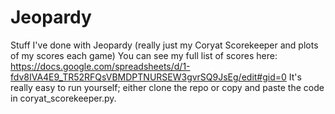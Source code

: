 # Jeopardy
Stuff I've done with Jeopardy (really just my Coryat Scorekeeper and plots of my scores each game)
You can see my full list of scores here: https://docs.google.com/spreadsheets/d/1-fdv8IVA4E9_TR52RFQsVBMDPTNURSEW3gvrSQ9JsEg/edit#gid=0
It's really easy to run yourself; either clone the repo or copy and paste the code in coryat_scorekeeper.py.
